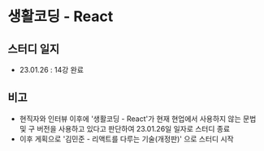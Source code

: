 # 생활코딩 - React
## 스터디 일지
 - 23.01.26 : 14강 완료

## 비고
 - 현직자와 인터뷰 이후에 '생활코딩 - React'가 현재 현업에서 사용하지 않는 문법 및 구 버전을 사용하고 있다고 판단하여 23.01.26일 일자로 스터디 종료
 - 이후 게획으로 '김민준 - 리액트를 다루는 기술(개정판)' 으로 스터디 시작
